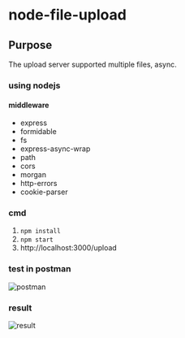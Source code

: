 # node-file-upload

## Purpose
The upload server supported multiple files, async.
### using nodejs
#### middleware
- express
- formidable
- fs
- express-async-wrap
- path
- cors
- morgan
- http-errors
- cookie-parser

### cmd
1. `npm install`
2. `npm start`
3. http://localhost:3000/upload

### test in postman
![postman](https://i.imgur.com/ytzq3wA.png)


### result
![result](https://i.imgur.com/saUCEeN.png)
